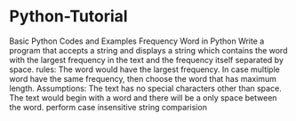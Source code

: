 # Python-Tutorial
Basic Python Codes and Examples 
Frequency Word in Python
Write a program that accepts a string and displays a string which contains the word with the largest frequency in the text and the frequency itself separated by space.
rules: The word would have the largest frequency. In case multiple word have the same frequency, then choose the word that has maximum length. Assumptions: 
The text has no special characters other than space.
The text would begin with a word and there will be a only space between the word. perform case insensitive string comparision

